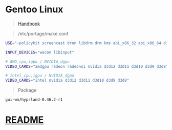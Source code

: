 # Gentoo Linux
>[Handbook](https://wiki.gentoo.org/wiki/Handbook)

>/etc/portage/make.conf
```bash
USE="-policykit screencast drun libdrm drm kms abi_x86_32 abi_x86_64 dist-kernel -daemon elogind sound-server pipewire-alsa pipewire -pulseaudio -ofono-headset -flatpak dracut efistub grub X xwayland wayland -kde -gnome -systemd -systemd-boot -xfce -gpm -emacs -vlc vulkan vulkan-overlay osmesa opengl mpv zeroconf telephony bluetooth extra ffmpeg hwaccel openal opus vdpau vaapi cuda png jpeg jpeg2k ssh nvenc"

INPUT_DEVICES="wacom libinput"

# AMD_cpu,igpu / NVIDIA_dgpu
VIDEO_CARDS="amdgpu radeon radeonsi nvidia d3d12 d3d11 d3d10 d3d9 d3d8"

# Intel_cpu,igpu / NVIDIA_dgpu
VIDEO_CARDS="intel nvidia d3d12 d3d11 d3d10 d3d9 d3d8"
```
>Package
```
gui-wm/hyprland-0.46.2-r1
```
# [README](../README.md)